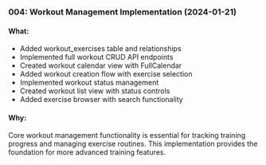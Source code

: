### 004: Workout Management Implementation (2024-01-21)

#### What:
- Added workout_exercises table and relationships
- Implemented full workout CRUD API endpoints
- Created workout calendar view with FullCalendar
- Added workout creation flow with exercise selection
- Implemented workout status management
- Created workout list view with status controls
- Added exercise browser with search functionality

#### Why:
Core workout management functionality is essential for tracking training progress and managing exercise routines. This implementation provides the foundation for more advanced training features. 
